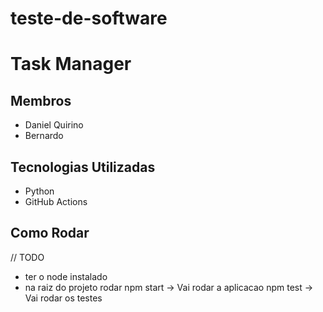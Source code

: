 # teste-de-software

# Task Manager

## Membros
- Daniel Quirino
- Bernardo

## Tecnologias Utilizadas
- Python
- GitHub Actions

## Como Rodar
// TODO
- ter o node instalado
- na raiz do projeto rodar 
      npm start -> Vai rodar a aplicacao
      npm test -> Vai rodar os testes


